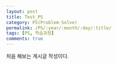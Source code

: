 ```yaml
---
layout: post
title: Test_PS
category: PS(Problem-Solve)
permalink: /PS/:year/:month/:day/:title/
tags: [PS, 학습과정]
comments: true
---
```


처음 해보는 게시글 작성이다.

